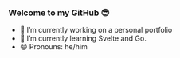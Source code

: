 ### Welcome to my GitHub 😎

- 🔭 I’m currently working on a personal portfolio
- 🌱 I’m currently learning Svelte and Go.
- 😄 Pronouns: he/him

<!--
- 
- 👯 I’m looking to collaborate on ...
- 🤔 I’m looking for help with ...
- 💬 Ask me about ...
- 📫 How to reach me: ...
- 
- ⚡ Fun fact: ...
-->

